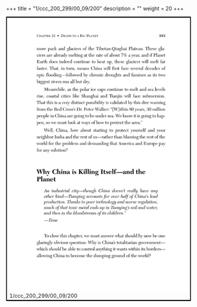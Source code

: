 +++
title = "1/ccc_200_299/00_09/200"
description = ""
weight = 20
+++

<table style="border:2px solid black;max-width:800px;max-height:800px;" 
><tr><td><img class="center-fit-jpg"
src="/jpg_/out_jpg_dbc_200.jpg"  >1/ccc_200_299/00_09/200</img></td></tr></table>